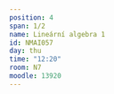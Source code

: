 ```yaml
---
position: 4
span: 1/2
name: Lineární algebra 1
id: NMAI057
day: thu
time: "12:20"
room: N7
moodle: 13920
---
```

